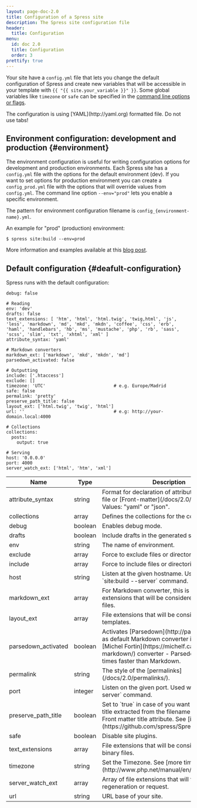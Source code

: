 ```yaml
---
layout: page-doc-2.0
title: Configuration of a Spress site
description: The Spress site configuration file
header:
  title: Configuration
menu:
  id: doc 2.0
  title: Configuration
  order: 3
prettify: true
---
```

Your site have a `config.yml` file that lets you change the default configuration
of Spress and create new variables that will be accessible in your template with
`{{ "{{ site.your_variable }}" }}`. Some global variables like `timezone` or 
`safe` can be specified in the [command line options or flags](/docs/2.0/how-it-works/#site-build-command).

<div class="panel panel-default">
  <div class="panel-body">
    <div class="row">
        <div class="col-md-1">
            <i class="fa fa-exclamation-triangle fa-3x color-red"></i>
        </div>
        <div class="col-md-11">
            <p markdown="1">
                The configuration is using [YAML](http://yaml.org) formatted file. Do not use
                tabs!
            </p>
        </div>
    </div>
  </div>
</div>

## Environment configuration: development and production {#environment}

The environment configuration is useful for writing configuration options for development and 
production environments. Each Spress site has a `config.yml` file with the options
for the default environment (dev). If you want to set options for production environment you 
can create a `config_prod.yml` file with the options that will override values from `config.yml`.
The command line option `--env="prod"` lets you enable a specific environment.

The pattern for environment configuration filename is `config_{environment-name}.yml`.

An example for "prod" (production) environment:

```
$ spress site:build --env=prod
```

More information and examples available at this [blog post](/news/2014/06/12/new-in-spress-1-1-environment-configurations/).

## Default configuration {#deafult-configuration}

Spress runs with the default configuration:

```
debug: false

# Reading
env: 'dev'
drafts: false
text_extensions: [ 'htm', 'html', 'html.twig', 'twig,html', 'js', 'less', 'markdown', 'md', 'mkd', 'mkdn', 'coffee', 'css', 'erb', 'haml', 'handlebars', 'hb', 'ms', 'mustache', 'php', 'rb', 'sass', 'scss', 'slim', 'txt', 'xhtml', 'xml' ]
attribute_syntax: 'yaml'

# Markdown converters
markdown_ext: ['markdown', 'mkd', 'mkdn', 'md']
parsedown_activated: false

# Outputting
include: ['.htaccess']
exclude: []
timezone: 'UTC'                          # e.g. Europe/Madrid
safe: false
permalink: 'pretty'
preserve_path_title: false
layout_ext: ['html.twig', 'twig', 'html']
url: ''                                  # e.g: http://your-domain.local:4000

# Collections
collections:
  posts:
    output: true

# Serving
host: '0.0.0.0'
port: 4000
server_watch_ext: ['html', 'htm', 'xml']
```

<table class="table">
    <thead>
        <tr>
            <th class="col-sm-2">Name</th>
            <th>Type</th>
            <th>Description</th>
        </tr>
    </thead>
    <tbody>
        <tr>
            <td>attribute_syntax</td>
            <td>string</td>
            <td markdown="1">
                Format for declaration of attributes at metadata file or [Front-matter](/docs/2.0/front-matter/).
                Values: "yaml" or "json".
            </td>
        </tr>
        <tr>
            <td>collections</td>
            <td>array</td>
            <td>Defines the collections for the content.</td>
        </tr>
        <tr>
            <td>debug</td>
            <td>boolean</td>
            <td>Enables debug mode.</td>
        </tr>
        <tr>
            <td>drafts</td>
            <td>boolean</td>
            <td>Include drafts in the generated site.</td>
        </tr>
        <tr>
            <td>env</td>
            <td>string</td>
            <td>The name of environment.</td>
        </tr>
        <tr>
            <td>exclude</td>
            <td>array</td>
            <td>Force to exclude files or directories.</td>
        </tr>
        <tr>
            <td>include</td>
            <td>array</td>
            <td>Force to include files or directories.</td>
        </tr>
        <tr>
            <td>host</td>
            <td>string</td>
            <td markdown="1">
                Listen at the given hostname. Used with `site:build --server` command.
            </td>
        </tr>
        <tr>
            <td>markdown_ext</td>
            <td>array</td>
            <td>
                For Markdown converter, this is a list of file extensions that
                will be considered as Markdown files.
            </td>
        </tr>
        <tr>
            <td>layout_ext</td>
            <td>array</td>
            <td>
                File extensions that will be considered as layout templates.
            </td>
        </tr>
        <tr>
            <td>parsedown_activated</td>
            <td>boolean</td>
            <td markdown="1">
                Activates [Parsedown](http://parsedown.org/) as default Markdown converter instead of
                [Michel Fortin](https://michelf.ca/projects/php-markdown/) converter - Parsedown is
                3-4 times faster than Markdown.
            </td>
        </tr>
        <tr>
            <td>permalink</td>
            <td>string</td>
            <td markdown="1">
                The style of the [permalinks](/docs/2.0/permalinks/).
            </td>
        </tr>
        <tr>
            <td>port</td>
            <td>integer</td>
            <td markdown="1">
                Listen on the given port. Used with `site:build --server` command.
            </td>
        </tr>
        <tr>
            <td>preserve_path_title</td>
            <td>boolean</td>
            <td markdown="1">
                Set to `true` in case of you want to preserve the title extracted
                from the filename path over the Front matter title attribute.
                See [issue #47](https://github.com/spress/Spress/issues/47).
            </td>
        </tr>
        <tr>
            <td>safe</span></td>
            <td>boolean</span></td>
            <td>Disable site plugins.</td>
        </tr>
        <tr>
            <td>text_extensions</td>
            <td>array</td>
            <td>File extensions that will be considered as not binary files.</td>
        </tr>
        <tr>
            <td>timezone</td>
            <td>string</td>
            <td markdown="1">
                Set the Timezone. See 
                [more timezones in PHP](http://www.php.net/manual/en/timezones.php).
            </td>
        </tr>
        <tr>
            <td>server_watch_ext</td>
            <td>array</td>
            <td>Array of file extensions that will trigger auto-regeneration or request.</td>
        </tr>
        <tr>
            <td>url</td>
            <td>string</td>
            <td>URL base of your site.</td>
        </tr>
    </tbody>
</table>
